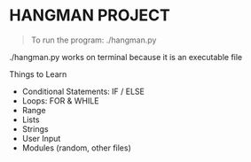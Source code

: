 # HANGMAN PROJECT

> To run the program: ./hangman.py

./hangman.py works on terminal because it is an executable file


Things to Learn

- Conditional Statements: IF / ELSE
- Loops: FOR & WHILE
- Range
- Lists
- Strings
- User Input
- Modules (random, other files)

